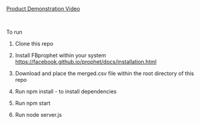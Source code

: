 <a href = "https://youtu.be/UwnG4pKGK2Y"> Product Demonstration Video </a>

<br>

To run
1. Clone this repo

2. Install FBprophet within your system
https://facebook.github.io/prophet/docs/installation.html

3. Download and place the merged.csv file within the root directory of this repo

4. Run npm install - to install dependencies

5. Run npm start

5. Run node server.js
